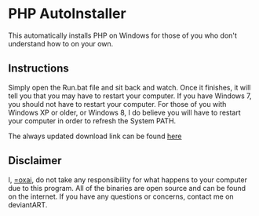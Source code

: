 PHP AutoInstaller
=================

This automatically installs PHP on Windows for those of you who don't understand how to on your own.

Instructions
------------

Simply open the Run.bat file and sit back and watch.  Once it finishes, it will tell you that you may have to restart your computer.  If you have Windows 7, you should not have to restart your computer.  For those of you with Windows XP or older, or Windows 8, I do believe you will have to restart your computer in order to refresh the System PATH.

The always updated download link can be found [here](http://www.yufexa.com/upload/PHP-AutoInstaller/PHP-AutoInstaller.zip)

Disclaimer
----------

I, [=oxai](http://oxai.deviantart.com), do not take any responsibility for what happens to your computer due to this program.  All of the binaries are open source and can be found on the internet.
If you have any questions or concerns, contact me on deviantART.